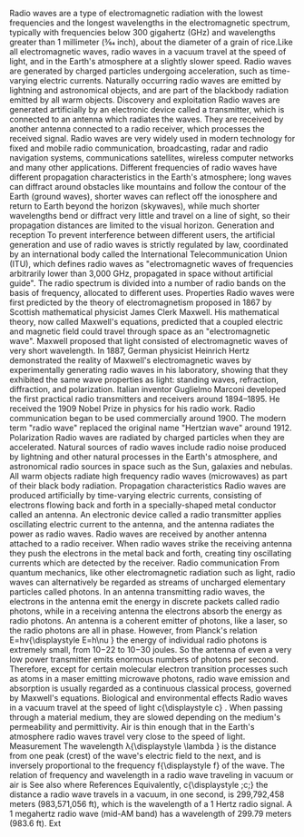Radio waves are a type of electromagnetic radiation with the lowest frequencies and the longest wavelengths in the electromagnetic spectrum, typically with frequencies below 300 gigahertz (GHz) and wavelengths greater than 1 millimeter (3⁄64 inch), about the diameter of a grain of rice.Like all electromagnetic waves, radio waves in a vacuum travel at the speed of light, and in the Earth's atmosphere at a slightly slower speed. Radio waves are generated by charged particles undergoing acceleration, such as time-varying electric currents. Naturally occurring radio waves are emitted by lightning and astronomical objects, and are part of the blackbody radiation emitted by all warm objects. Discovery and exploitation Radio waves are generated artificially by an electronic device called a transmitter, which is connected to an antenna which radiates the waves. They are received by another antenna connected to a radio receiver, which processes the received signal. Radio waves are very widely used in modern technology for fixed and mobile radio communication, broadcasting, radar and radio navigation systems, communications satellites, wireless computer networks and many other applications. Different frequencies of radio waves have different propagation characteristics in the Earth's atmosphere; long waves can diffract around obstacles like mountains and follow the contour of the Earth (ground waves), shorter waves can reflect off the ionosphere and return to Earth beyond the horizon (skywaves), while much shorter wavelengths bend or diffract very little and travel on a line of sight, so their propagation distances are limited to the visual horizon. Generation and reception To prevent interference between different users, the artificial generation and use of radio waves is strictly regulated by law, coordinated by an international body called the International Telecommunication Union (ITU), which defines radio waves as "electromagnetic waves of frequencies arbitrarily lower than 3,000 GHz, propagated in space without artificial guide". The radio spectrum is divided into a number of radio bands on the basis of frequency, allocated to different uses. Properties Radio waves were first predicted by the theory of electromagnetism proposed in 1867 by Scottish mathematical physicist James Clerk Maxwell. His mathematical theory, now called Maxwell's equations, predicted that a coupled electric and magnetic field could travel through space as an "electromagnetic wave". Maxwell proposed that light consisted of electromagnetic waves of very short wavelength. In 1887, German physicist Heinrich Hertz demonstrated the reality of Maxwell's electromagnetic waves by experimentally generating radio waves in his laboratory, showing that they exhibited the same wave properties as light: standing waves, refraction, diffraction, and polarization. Italian inventor Guglielmo Marconi developed the first practical radio transmitters and receivers around 1894–1895. He received the 1909 Nobel Prize in physics for his radio work. Radio communication began to be used commercially around 1900. The modern term "radio wave" replaced the original name "Hertzian wave" around 1912. Polarization Radio waves are radiated by charged particles when they are accelerated.  Natural sources of radio waves include radio noise produced by lightning and other natural processes in the Earth's atmosphere, and astronomical radio sources in space such as the Sun, galaxies and nebulas.  All warm objects radiate high frequency radio waves (microwaves) as part of their black body radiation. Propagation characteristics Radio waves are produced artificially by time-varying electric currents, consisting of electrons flowing back and forth in a specially-shaped metal conductor called an antenna. An electronic device called a radio transmitter applies oscillating electric current to the antenna, and the antenna radiates the power as radio waves. Radio waves are received by another antenna attached to a radio receiver. When radio waves strike the receiving antenna they push the electrons in the metal back and forth, creating tiny oscillating currents which are detected by the receiver. Radio communication From quantum mechanics, like other electromagnetic radiation such as light, radio waves can alternatively be regarded as streams of uncharged elementary particles called photons.  In an antenna transmitting radio waves, the electrons in the antenna emit the energy in discrete packets called radio photons, while in a receiving antenna the electrons absorb the energy as radio photons.  An antenna is a coherent emitter of photons, like a laser, so the radio photons are all in phase. However, from Planck's relation E=hν{\displaystyle E=h\nu } the energy of individual radio photons is extremely small, from 10−22 to 10−30 joules. So the antenna of even a very low power transmitter emits enormous numbers of photons per second.  Therefore, except for certain molecular electron transition processes such as atoms in a maser emitting microwave photons, radio wave emission and absorption is usually regarded as a continuous classical process, governed by Maxwell's equations. Biological and environmental effects Radio waves in a vacuum travel at the speed of light c{\displaystyle c} . When passing through a material medium, they are slowed depending on the medium's permeability and permittivity.  Air is thin enough that in the Earth's atmosphere radio waves travel very close to the speed of light. Measurement The wavelength λ{\displaystyle \lambda } is the distance from one peak (crest) of the wave's electric field to the next, and is inversely proportional to the frequency f{\displaystyle f} of the wave.  The relation of frequency and wavelength in a radio wave traveling in vacuum or air is See also where References Equivalently, c{\displaystyle \;c\;} the distance a radio wave travels in a vacuum, in one second, is 299,792,458 meters (983,571,056 ft), which is the wavelength of a 1 Hertz radio signal. A 1 megahertz radio wave (mid-AM band) has a wavelength of 299.79 meters (983.6 ft). Ext